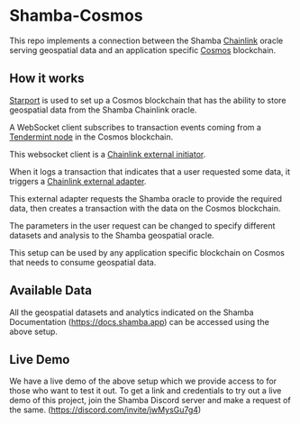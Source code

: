 # Shamba-Cosmos
This repo implements a connection between the Shamba [Chainlink](https://chain.link/) oracle serving geospatial data and an application specific [Cosmos](https://cosmos.network/) blockchain.

## How it works
[Starport](https://cosmos.network/starport/) is used to set up a Cosmos blockchain that has the ability to store geospatial data from the Shamba Chainlink oracle.

A WebSocket client subscribes to transaction events coming from a [Tendermint node](https://tendermint.com/core/) in the Cosmos blockchain.

This websocket client is a [Chainlink external initiator](https://docs.chain.link/docs/external-initiators-introduction/).

When it logs a transaction that indicates that a user requested some data, it triggers a [Chainlink external adapter](https://docs.chain.link/docs/external-adapters/).

This external adapter requests the Shamba oracle to provide the required data, then creates a transaction with the data on the Cosmos blockchain. 

The parameters in the user request can be changed to specify different datasets and analysis to the Shamba geospatial oracle.

This setup can be used by any application specific blockchain on Cosmos that needs to consume geospatial data.


## Available Data
All the geospatial datasets and analytics indicated on the Shamba Documentation (https://docs.shamba.app) can be accessed using the above setup.

## Live Demo
We have a live demo of the above setup which we provide access to for those who want to test it out. To get a link and credentials to try out a live demo of this project, join the Shamba Discord server and make a request of the same. (https://discord.com/invite/jwMysGu7g4) 
